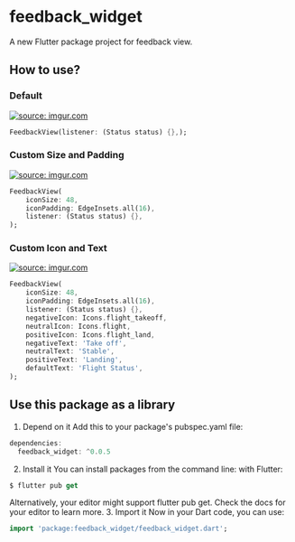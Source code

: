 # feedback_widget

A new Flutter package project for feedback view.

## How to use?

### Default
<a href="https://imgur.com/SC3x5hB"><img src="https://i.imgur.com/SC3x5hB.png" title="source: imgur.com" /></a>

```dart
FeedbackView(listener: (Status status) {},);
```

### Custom Size and Padding
<a href="https://imgur.com/WiMtMW5"><img src="https://i.imgur.com/WiMtMW5.png" title="source: imgur.com" /></a>

```dart
FeedbackView(
    iconSize: 48,
    iconPadding: EdgeInsets.all(16),
    listener: (Status status) {},
);
```

### Custom Icon and Text
<a href="https://imgur.com/KObD4Y5"><img src="https://i.imgur.com/KObD4Y5.png" title="source: imgur.com" /></a>

```dart
FeedbackView(
    iconSize: 48,
    iconPadding: EdgeInsets.all(16),
    listener: (Status status) {},
    negativeIcon: Icons.flight_takeoff,
    neutralIcon: Icons.flight,
    positiveIcon: Icons.flight_land,
    negativeText: 'Take off',
    neutralText: 'Stable',
    positiveText: 'Landing',
    defaultText: 'Flight Status',
);
```
## Use this package as a library

1. Depend on it
Add this to your package's pubspec.yaml file:
```dart
dependencies:
  feedback_widget: ^0.0.5
```

2. Install it
You can install packages from the command line:
with Flutter:
```dart
$ flutter pub get
```

Alternatively, your editor might support flutter pub get. Check the docs for your editor to learn more.
3. Import it
Now in your Dart code, you can use:
```dart
import 'package:feedback_widget/feedback_widget.dart';
```
